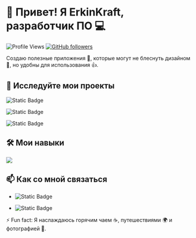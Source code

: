 # 👋 Привет! Я ErkinKraft, разработчик ПО 💻

![Profile Views](https://komarev.com/ghpvc/?username=ErkinKraft&style=flat-square)
[![GitHub followers](https://img.shields.io/github/followers/ErkinKraft.svg?style=social&label=Follow&maxAge=2592000)](https://github.com/ErkinKraft?tab=followers)

Создаю полезные приложения 🔮, которые могут не блеснуть дизайном 🎨, но удобны для использования 👍.

## 🌟 Исследуйте мои проекты

![Static Badge](https://img.shields.io/badge/NotePadl-rels?logo=github&color=black&link=https%3A%2F%2Fgithub.com%2FErkinKraft%2FNotePad-l)




![Static Badge](https://img.shields.io/badge/Tester-rels?logo=github&color=black&link=https%3A%2F%2Fgithub.com%2FErkinKraft%2FTester-1.0)


![Static Badge](https://img.shields.io/badge/ModSkeletGeneratorforModLoader-rels?logo=github&color=black&link=https%3A%2F%2Fgithub.com%2FErkinKraft%2FMod-Skelet-Generator-for-tModLoader)



## 🛠️ Мои навыки

![](https://img.shields.io/badge/Python-informational?style=flat&logo=python&logoColor=white&color=306998)






## 📫 Как со мной связаться

- ![Static Badge](https://img.shields.io/badge/ErkinKraft-Profil?logo=gmail&color=white&link=https%3A%2F%2Ft.me%2FErkinKraft)


- ![Static Badge](https://img.shields.io/badge/ErkinKraft-Profil?logo=telegram&color=blue&link=https%3A%2F%2Ft.me%2FErkinKraft)



⚡ Fun fact: Я наслаждаюсь горячим чаем ☕, путешествиями 🌍 и фотографией 📸.

